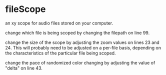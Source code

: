 # fileScope
an xy scope for audio files stored on your computer.

change which file is being scoped by changing the filepath on line 99.

change the size of the scope by adjusting the zoom values on lines 23 and 24. This will probably need to be adjusted on a per-file basis, depending on the characteristics of the particular file being scoped.

change the pace of randomized color changing by adjusting the value of "delta" on line 43.
